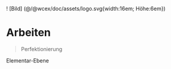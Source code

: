 <!--DESC: {icon:{name:"explore"},id:7} -->

! [Bild] (@/@wcex/doc/assets/logo.svg{width:16em; Höhe:6em})
# Arbeiten
> Perfektionierung

Elementar-Ebene